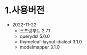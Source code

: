 # 1.사용버전 
 - 2022-11-22 
    - 스프링부트 2.7.1 
    - querydsl 5.0.0
    - thymeleaf-layout-dialect 3.1.0
    - modelmapper 3.1.0 